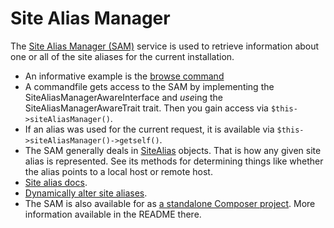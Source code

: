 Site Alias Manager
==================

The [Site Alias Manager (SAM)](https://github.com/consolidation/site-alias/blob/10.x/src/SiteAliasManager.php) service is used to retrieve information about one or all of the site aliases for the current installation.

- An informative example is the [browse command](https://github.com/drush-ops/drush/blob/10.x/src/Commands/core/BrowseCommands.php)
- A commandfile gets access to the SAM by implementing the SiteAliasManagerAwareInterface and *use*ing the SiteAliasManagerAwareTrait trait. Then you gain access via `$this->siteAliasManager()`.
- If an alias was used for the current request, it is available via `$this->siteAliasManager()->getself()`.
- The SAM generally deals in [SiteAlias](https://github.com/consolidation/site-alias/blob/main/src/SiteAlias.php) objects. That is how any given site alias is represented. See its methods for determining things like whether the alias points to a local host or remote host.
- [Site alias docs](site-aliases.md).
- [Dynamically alter site aliases](https://raw.githubusercontent.com/drush-ops/drush/10.x/examples/Commands/SiteAliasAlterCommands.php).
- The SAM is also available for as [a standalone Composer project](https://github.com/consolidation/site-alias). More information available in the README there.
